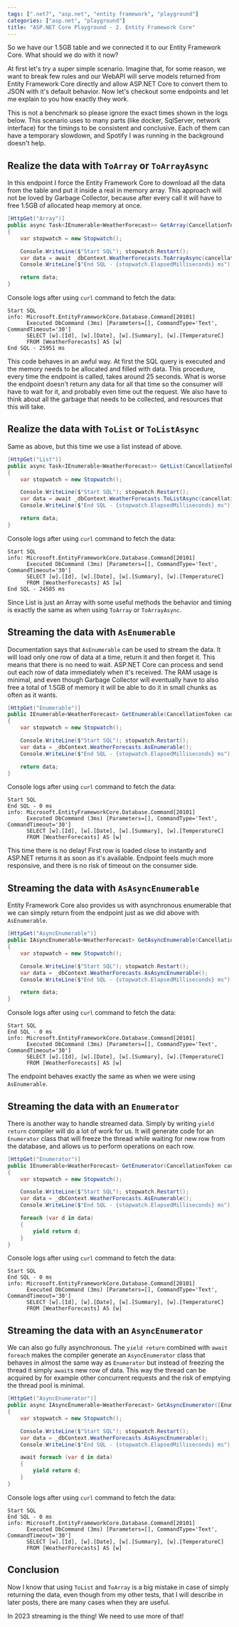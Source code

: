 ```yaml
---
tags: [".net7", "asp.net", "entity framework", "playground"]
categories: ["asp.net", "playground"]
title: "ASP.NET Core Playground - 2. Entity Framework Core"
---
```


So we have our 1.5GB table and we connected it to our Entity Framework Core. What should we do with it now?

At first let's try a super simple scenario. Imagine that, for some reason, we want to break few rules and our WebAPI will serve models returned from Entity Framework Core directly and allow ASP.NET Core to convert them to JSON with it's default behavior. Now let's checkout some endpoints and let me explain to you how exactly they work.

This is not a benchmark so please ignore the exact times shown in the logs below. This scenario uses to many parts (like docker, SqlServer, network interface) for the timings to be consistent and conclusive. Each of them can have a temporary slowdown, and Spotify I was running in the background doesn't help.

## Realize the data with `ToArray` or `ToArrayAsync`

In this endpoint I force the Entity Framework Core to download all the data from the table and put it inside a real in memory array. This approach will not be loved by Garbage Collector, because after every call it will have to free 1.5GB of allocated heap memory at once.

```csharp
[HttpGet("Array")]
public async Task<IEnumerable<WeatherForecast>> GetArray(CancellationToken cancellationToken)
{
    var stopwatch = new Stopwatch();

    Console.WriteLine($"Start SQL"); stopwatch.Restart();
    var data = await _dbContext.WeatherForecasts.ToArrayAsync(cancellationToken);
    Console.WriteLine($"End SQL - {stopwatch.ElapsedMilliseconds} ms");

    return data;
}
```

Console logs after using `curl` command to fetch the data:

```text
Start SQL
info: Microsoft.EntityFrameworkCore.Database.Command[20101]
      Executed DbCommand (3ms) [Parameters=[], CommandType='Text', CommandTimeout='30']
      SELECT [w].[Id], [w].[Date], [w].[Summary], [w].[TemperatureC]
      FROM [WeatherForecasts] AS [w]
End SQL - 25951 ms
```

This code behaves in an awful way. At first the SQL query is executed and the memory needs to be allocated and filled with data. This procedure, every time the endpoint is called, takes around 25 seconds. What is worse the endpoint doesn't return any data for all that time so the consumer will have to wait for it, and probably even time out the request. We also have to think about all the garbage that needs to be collected, and resources that this will take.

## Realize the data with `ToList` or `ToListAsync`

Same as above, but this time we use a list instead of above.

```csharp
[HttpGet("List")]
public async Task<IEnumerable<WeatherForecast>> GetList(CancellationToken cancellationToken)
{
    var stopwatch = new Stopwatch();

    Console.WriteLine($"Start SQL"); stopwatch.Restart();
    var data = await _dbContext.WeatherForecasts.ToListAsync(cancellationToken);
    Console.WriteLine($"End SQL - {stopwatch.ElapsedMilliseconds} ms");

    return data;
}
```

Console logs after using `curl` command to fetch the data:

```text
Start SQL
info: Microsoft.EntityFrameworkCore.Database.Command[20101]
      Executed DbCommand (3ms) [Parameters=[], CommandType='Text', CommandTimeout='30']
      SELECT [w].[Id], [w].[Date], [w].[Summary], [w].[TemperatureC]
      FROM [WeatherForecasts] AS [w]
End SQL - 24585 ms
```

Since List is just an Array with some useful methods the behavior and timing is exactly the same as when using `ToArray` or `ToArrayAsync`.

## Streaming the data with `AsEnumerable`

Documentation says that `AsEnumerable` can be used to stream the data. It will load only one row of data at a time, return it and then forget it. This means that there is no need to wait. ASP.NET Core can process and send out each row of data immediately when it's received. The RAM usage is minimal, and even though Garbage Collector will eventually have to also free a total of 1.5GB of memory it will be able to do it in small chunks as often as it wants.

```csharp
[HttpGet("Enumerable")]
public IEnumerable<WeatherForecast> GetEnumerable(CancellationToken cancellationToken)
{
    var stopwatch = new Stopwatch();

    Console.WriteLine($"Start SQL"); stopwatch.Restart();
    var data = _dbContext.WeatherForecasts.AsEnumerable();
    Console.WriteLine($"End SQL - {stopwatch.ElapsedMilliseconds} ms");

    return data;
}
```

Console logs after using `curl` command to fetch the data:

```text
Start SQL
End SQL - 0 ms
info: Microsoft.EntityFrameworkCore.Database.Command[20101]
      Executed DbCommand (3ms) [Parameters=[], CommandType='Text', CommandTimeout='30']
      SELECT [w].[Id], [w].[Date], [w].[Summary], [w].[TemperatureC]
      FROM [WeatherForecasts] AS [w]
```

This time there is no delay! First row is loaded close to instantly and ASP.NET returns it as soon as it's available. Endpoint feels much more responsive, and there is no risk of timeout on the consumer side.

## Streaming the data with `AsAsyncEnumerable`

Entity Framework Core also provides us with asynchronous enumerable that we can simply return from the endpoint just as we did above with `AsEnumerable`.

```csharp
[HttpGet("AsyncEnumerable")]
public IAsyncEnumerable<WeatherForecast> GetAsyncEnumerable(CancellationToken cancellationToken)
{
    var stopwatch = new Stopwatch();

    Console.WriteLine($"Start SQL"); stopwatch.Restart();
    var data = _dbContext.WeatherForecasts.AsAsyncEnumerable();
    Console.WriteLine($"End SQL - {stopwatch.ElapsedMilliseconds} ms");

    return data;
}
```

Console logs after using `curl` command to fetch the data:

```text
Start SQL
End SQL - 0 ms
info: Microsoft.EntityFrameworkCore.Database.Command[20101]
      Executed DbCommand (3ms) [Parameters=[], CommandType='Text', CommandTimeout='30']
      SELECT [w].[Id], [w].[Date], [w].[Summary], [w].[TemperatureC]
      FROM [WeatherForecasts] AS [w]
```

The endpoint behaves exactly the same as when we were using `AsEnumerable`.

## Streaming the data with an `Enumerator`

There is another way to handle streamed data. Simply by writing `yield return` compiler will do a lot of work for us. It will generate code for an `Enumerator` class that will freeze the thread while waiting for new row from the database, and allows us to perform operations on each row.

```csharp
[HttpGet("Enumerator")]
public IEnumerable<WeatherForecast> GetEnumerator(CancellationToken cancellationToken)
{
    var stopwatch = new Stopwatch();

    Console.WriteLine($"Start SQL"); stopwatch.Restart();
    var data = _dbContext.WeatherForecasts.AsEnumerable();
    Console.WriteLine($"End SQL - {stopwatch.ElapsedMilliseconds} ms");

    foreach (var d in data)
    {
        yield return d;
    }
}
```

Console logs after using `curl` command to fetch the data:

```text
Start SQL
End SQL - 0 ms
info: Microsoft.EntityFrameworkCore.Database.Command[20101]
      Executed DbCommand (3ms) [Parameters=[], CommandType='Text', CommandTimeout='30']
      SELECT [w].[Id], [w].[Date], [w].[Summary], [w].[TemperatureC]
      FROM [WeatherForecasts] AS [w]
```

## Streaming the data with an `AsyncEnumerator`

We can also go fully asynchronous. The `yield return` combined with `await foreach` makes the compiler generate an `AsyncEnumerator` class that behaves in almost the same way as `Enumerator` but instead of freezing the thread it simply `await`s new row of data. This way the thread can be acquired by for example other concurrent requests and the risk of emptying the thread pool is minimal.

```csharp
[HttpGet("AsyncEnumerator")]
public async IAsyncEnumerable<WeatherForecast> GetAsyncEnumerator([EnumeratorCancellation] CancellationToken cancellationToken)
{
    var stopwatch = new Stopwatch();

    Console.WriteLine($"Start SQL"); stopwatch.Restart();
    var data = _dbContext.WeatherForecasts.AsAsyncEnumerable();
    Console.WriteLine($"End SQL - {stopwatch.ElapsedMilliseconds} ms");

    await foreach (var d in data)
    {
        yield return d;
    }
}
```

Console logs after using `curl` command to fetch the data:

```text
Start SQL
End SQL - 0 ms
info: Microsoft.EntityFrameworkCore.Database.Command[20101]
      Executed DbCommand (3ms) [Parameters=[], CommandType='Text', CommandTimeout='30']
      SELECT [w].[Id], [w].[Date], [w].[Summary], [w].[TemperatureC]
      FROM [WeatherForecasts] AS [w]
```

## Conclusion

Now I know that using `ToList` and `ToArray` is a big mistake in case of simply returning the data, even though from my other tests, that I will describe in later posts, there are many cases when they are useful.

In 2023 streaming is the thing! We need to use more of that!

